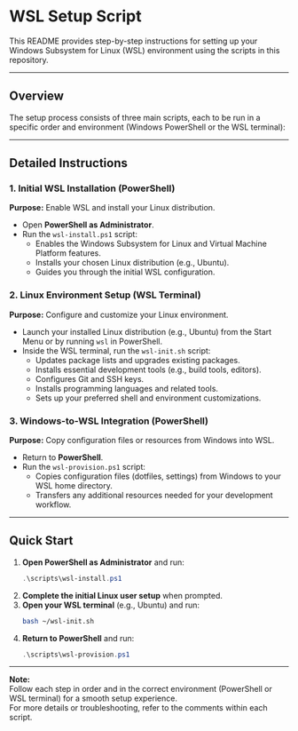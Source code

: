 # WSL Setup Script

This README provides step-by-step instructions for setting up your Windows Subsystem for Linux (WSL) environment using the scripts in this repository.

---

## Overview

The setup process consists of three main scripts, each to be run in a specific order and environment (Windows PowerShell or the WSL terminal):

---

## Detailed Instructions

### 1. Initial WSL Installation (PowerShell)

**Purpose:** Enable WSL and install your Linux distribution.

- Open **PowerShell as Administrator**.
- Run the `wsl-install.ps1` script:
  - Enables the Windows Subsystem for Linux and Virtual Machine Platform features.
  - Installs your chosen Linux distribution (e.g., Ubuntu).
  - Guides you through the initial WSL configuration.

### 2. Linux Environment Setup (WSL Terminal)

**Purpose:** Configure and customize your Linux environment.

- Launch your installed Linux distribution (e.g., Ubuntu) from the Start Menu or by running `wsl` in PowerShell.
- Inside the WSL terminal, run the `wsl-init.sh` script:
  - Updates package lists and upgrades existing packages.
  - Installs essential development tools (e.g., build tools, editors).
  - Configures Git and SSH keys.
  - Installs programming languages and related tools.
  - Sets up your preferred shell and environment customizations.

### 3. Windows-to-WSL Integration (PowerShell)

**Purpose:** Copy configuration files or resources from Windows into WSL.

- Return to **PowerShell**.
- Run the `wsl-provision.ps1` script:
  - Copies configuration files (dotfiles, settings) from Windows to your WSL home directory.
  - Transfers any additional resources needed for your development workflow.

---

## Quick Start

1. **Open PowerShell as Administrator** and run:
   ```powershell
   .\scripts\wsl-install.ps1
   ```
2. **Complete the initial Linux user setup** when prompted.
3. **Open your WSL terminal** (e.g., Ubuntu) and run:
   ```bash
   bash ~/wsl-init.sh
   ```
4. **Return to PowerShell** and run:
   ```powershell
   .\scripts\wsl-provision.ps1
   ```

---

**Note:**  
Follow each step in order and in the correct environment (PowerShell or WSL terminal) for a smooth setup experience.  
For more details or troubleshooting, refer to the comments within each script.
